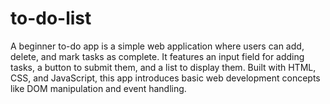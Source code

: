 # to-do-list
A beginner to-do app is a simple web application where users can add, delete, and mark tasks as complete. It features an input field for adding tasks, a button to submit them, and a list to display them. Built with HTML, CSS, and JavaScript, this app introduces basic web development concepts like DOM manipulation and event handling.

